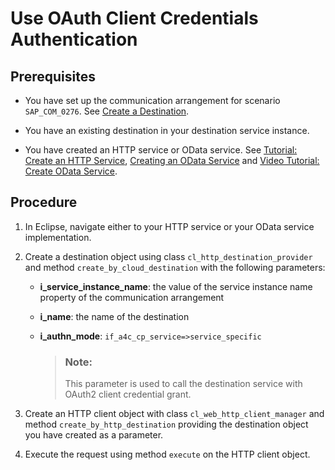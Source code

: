 <!-- loio60bfb2423e354fcbb9c7b56dcb3431f1 -->

# Use OAuth Client Credentials Authentication



<a name="loio60bfb2423e354fcbb9c7b56dcb3431f1__prereq_hkg_zlt_n2b"/>

## Prerequisites

-   You have set up the communication arrangement for scenario `SAP_COM_0276`. See [Create a Destination](create-a-destination-3fa7934.md).

-   You have an existing destination in your destination service instance.
-   You have created an HTTP service or OData service. See [Tutorial: Create an HTTP Service](https://developers.sap.com/tutorials/abap-environment-create-http-service.html), [Creating an OData Service](https://help.sap.com/viewer/c0d02c4330c34b3abca88bdd57eaccfc/Cloud/en-US/2b08207efb954644b20f3587f39a77a6.html) and [Video Tutorial: Create OData Service](https://www.youtube.com/watch?v=7rJxhjy2LKg&index=5&list=PLkzo92owKnVxWqJSoFLGe1VRkzOs4Ucdr&t=0s).



<a name="loio60bfb2423e354fcbb9c7b56dcb3431f1__steps_dsc_hmt_n2b"/>

## Procedure

1.  In Eclipse, navigate either to your HTTP service or your OData service implementation.

2.  Create a destination object using class `cl_http_destination_provider` and method `create_by_cloud_destination` with the following parameters:

    -   **i\_service\_instance\_name**: the value of the service instance name property of the communication arrangement

    -   **i\_name**: the name of the destination
    -   **i\_authn\_mode**: `if_a4c_cp_service=>service_specific`

        > ### Note:  
        > This parameter is used to call the destination service with OAuth2 client credential grant.


3.  Create an HTTP client object with class `cl_web_http_client_manager` and method `create_by_http_destination` providing the destination object you have created as a parameter.

4.  Execute the request using method `execute` on the HTTP client object.


